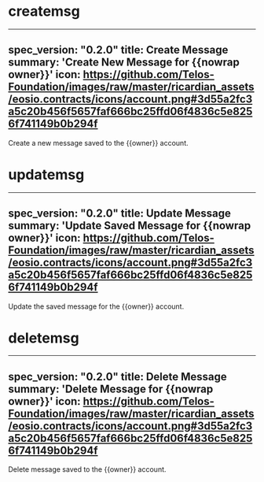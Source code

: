 <h1 class="contract">createmsg</h1>

---
spec_version: "0.2.0"
title: Create Message
summary: 'Create New Message for {{nowrap owner}}'
icon: https://github.com/Telos-Foundation/images/raw/master/ricardian_assets/eosio.contracts/icons/account.png#3d55a2fc3a5c20b456f5657faf666bc25ffd06f4836c5e8256f741149b0b294f
---

Create a new message saved to the {{owner}} account.

<h1 class="contract">updatemsg</h1>

---
spec_version: "0.2.0"
title: Update Message
summary: 'Update Saved Message for {{nowrap owner}}'
icon: https://github.com/Telos-Foundation/images/raw/master/ricardian_assets/eosio.contracts/icons/account.png#3d55a2fc3a5c20b456f5657faf666bc25ffd06f4836c5e8256f741149b0b294f
---

Update the saved message for the {{owner}} account.

<h1 class="contract">deletemsg</h1>

---
spec_version: "0.2.0"
title: Delete Message
summary: 'Delete Message for {{nowrap owner}}'
icon: https://github.com/Telos-Foundation/images/raw/master/ricardian_assets/eosio.contracts/icons/account.png#3d55a2fc3a5c20b456f5657faf666bc25ffd06f4836c5e8256f741149b0b294f
---

Delete message saved to the {{owner}} account.
